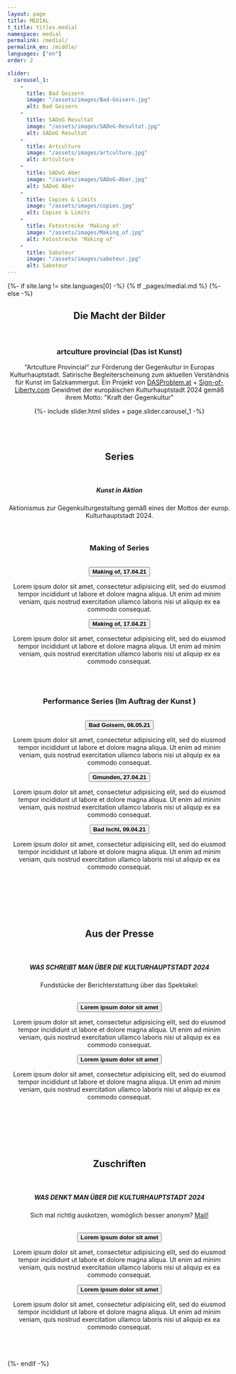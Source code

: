```yaml
---
layout: page
title: MEDIAL
t_title: titles.medial
namespace: medial
permalink: /medial/
permalink_en: /middle/
languages: ["en"]
order: 2

slider: 
  carousel_1: 
    -
      title: Bad Goisern
      image: "/assets/images/Bad-Goisern.jpg"
      alt: Bad Goisern
    -
      title: SADoG Resultat
      image: "/assets/images/SADoG-Resultat.jpg"
      alt: SADoG Resultat
    -
      title: Artculture
      image: "/assets/images/artculture.jpg"
      alt: Artculture
    -
      title: SADoG Aber
      image: "/assets/images/SADoG-Aber.jpg"
      alt: SADoG Aber
    -
      title: Copies & Limits
      image: "/assets/images/copies.jpg"
      alt: Copies & Limits
    -
      title: Fotostrecke 'Making of'
      image: "/assets/images/Making_of.jpg"
      alt: Fotostrecke 'Making of'
    -
      title: Saboteur
      image: "/assets/images/saboteur.jpg"
      alt: Saboteur
---
```

{%- if site.lang != site.languages[0] -%}
  {% tf _pages/medial.md %}
{%- else -%}
<div align="center">
  <div class="col-12 col-lg-10 col-xl-8">
    <h2 class="post__subtitle"><span>Die Macht der Bilder</span></h2>
    <br>
    <h3>artculture provincial (Das ist Kunst)</h3>
    <p>"Artculture Provincial“ zur Förderung der Gegenkultur in Europas Kulturhauptstadt. Satirische Begleiterscheinung zum aktuellen Verständnis für Kunst im Salzkammergut. Ein Projekt von <a href="http://dasproblem.at" target="_blank" rel="noopener noreferrer">DASProblem.at</a> + <a href="http://sign-of-liberty.com" target="_blank" rel="noopener noreferrer">Sign-of-Liberty.com</a> Gewidmet der europäischen Kulturhauptstadt 2024 gemäß ihrem Motto: "Kraft der Gegenkultur"</p>
  </div>
  {%- include slider.html slides = page.slider.carousel_1 -%} 
</div>

<div class="is-light_bg" align="center">
  <div class="col-12 col-lg-10 col-xl-8">
    <br> <br> <br>
    <h2 class="post__subtitle"><span>Series</span></h2>
    <br>
    <h5><strong>Kunst in Aktion</strong></h5>
    <p>Aktionismus zur Gegenkulturgestaltung gemäß eines der Mottos der europ. Kulturhauptstadt 2024.</p>
    <br>
    <h3><strong>Making of Series</strong></h3>
    <br>
  </div>
  <div class="accordion">
    <button class="accordion__button h4"><strong>Making of, 17.04.21</strong></button>
    <div class="accordion-content">
      <div class="col-12 col-lg-10 col-xl-8">
        <p>Lorem ipsum dolor sit amet, consectetur adipisicing elit, sed do eiusmod tempor incididunt ut labore et dolore magna aliqua. Ut enim ad minim veniam, quis nostrud exercitation ullamco laboris nisi ut aliquip ex ea commodo consequat.</p>
      </div>
    </div>    
    <button class="accordion__button h4"><strong>Making of, 17.04.21</strong></button>
    <div class="accordion-content">
      <div class="col-12 col-lg-10 col-xl-8">
        <p>Lorem ipsum dolor sit amet, consectetur adipisicing elit, sed do eiusmod tempor incididunt ut labore et dolore magna aliqua. Ut enim ad minim veniam, quis nostrud exercitation ullamco laboris nisi ut aliquip ex ea commodo consequat.</p>
      </div>
    </div>
  </div>
  <div class="col-12 col-lg-10 col-xl-8">
    <br><br>
    <h3><strong>Performance Series (Im Auftrag der Kunst )</strong></h3>
    <br>
  </div>
  <div class="accordion">
    <button class="accordion__button h4"><strong>Bad Goisern, 06.05.21 </strong></button>
    <div class="accordion-content">
      <div class="col-12 col-lg-10 col-xl-8">
        <p>Lorem ipsum dolor sit amet, consectetur adipisicing elit, sed do eiusmod tempor incididunt ut labore et dolore magna aliqua. Ut enim ad minim veniam, quis nostrud exercitation ullamco laboris nisi ut aliquip ex ea commodo consequat.</p>
      </div>
    </div>    
    <button class="accordion__button h4"><strong>Gmunden, 27.04.21</strong></button>
    <div class="accordion-content">
      <div class="col-12 col-lg-10 col-xl-8">
        <p>Lorem ipsum dolor sit amet, consectetur adipisicing elit, sed do eiusmod tempor incididunt ut labore et dolore magna aliqua. Ut enim ad minim veniam, quis nostrud exercitation ullamco laboris nisi ut aliquip ex ea commodo consequat.</p>
      </div>
    </div>
    <button class="accordion__button h4"><strong>Bad Ischl, 09.04.21</strong></button>
    <div class="accordion-content">
      <div class="col-12 col-lg-10 col-xl-8">
        <p>Lorem ipsum dolor sit amet, consectetur adipisicing elit, sed do eiusmod tempor incididunt ut labore et dolore magna aliqua. Ut enim ad minim veniam, quis nostrud exercitation ullamco laboris nisi ut aliquip ex ea commodo consequat.</p>
      </div>
    </div>
  </div>
  <br> <br> <br>
</div>

<div align="center">
  <div class="col-12 col-lg-10 col-xl-8">
    <br> <br>
    <h2 class="post__subtitle"><span>Aus der Presse</span></h2>
    <br>
    <h5><strong>WAS SCHREIBT MAN ÜBER DIE KULTURHAUPTSTADT 2024</strong></h5>
    <p>Fundstücke der Berichterstattung über das Spektakel:</p>
    <br>
  </div>
  <div class="accordion">
    <button class="accordion__button h4"><strong>Lorem ipsum dolor sit amet</strong></button>
    <div class="accordion-content">
      <div class="col-12 col-lg-10 col-xl-8">
        <p>Lorem ipsum dolor sit amet, consectetur adipisicing elit, sed do eiusmod tempor incididunt ut labore et dolore magna aliqua. Ut enim ad minim veniam, quis nostrud exercitation ullamco laboris nisi ut aliquip ex ea commodo consequat.</p>
      </div>
    </div>    
    <button class="accordion__button h4"><strong>Lorem ipsum dolor sit amet</strong></button>
    <div class="accordion-content">
      <div class="col-12 col-lg-10 col-xl-8">
        <p>Lorem ipsum dolor sit amet, consectetur adipisicing elit, sed do eiusmod tempor incididunt ut labore et dolore magna aliqua. Ut enim ad minim veniam, quis nostrud exercitation ullamco laboris nisi ut aliquip ex ea commodo consequat.</p>
      </div>
    </div>
  </div>
  <br> <br>
</div>

<div class="is-light_bg" align="center">
  <div class="col-12 col-lg-10 col-xl-8">
    <br> <br> <br>
    <h2 class="post__subtitle"><span>Zuschriften</span></h2>
    <br>
    <h5><strong>WAS DENKT MAN ÜBER DIE KULTURHAUPTSTADT 2024</strong></h5>
    <p>Sich mal richtig auskotzen, womöglich besser anonym? <a href="mailto:{{ site.contact.email }}">Mail!</a></p>
    <br>
  </div>
  <div class="accordion">  
    <button class="accordion__button h4"><strong>Lorem ipsum dolor sit amet</strong></button>
    <div class="accordion-content">
      <div class="col-12 col-lg-10 col-xl-8">
        <p>Lorem ipsum dolor sit amet, consectetur adipisicing elit, sed do eiusmod tempor incididunt ut labore et dolore magna aliqua. Ut enim ad minim veniam, quis nostrud exercitation ullamco laboris nisi ut aliquip ex ea commodo consequat.</p>
      </div>
    </div>    
    <button class="accordion__button h4"><strong>Lorem ipsum dolor sit amet</strong></button>
    <div class="accordion-content">
      <div class="col-12 col-lg-10 col-xl-8">
        <p>Lorem ipsum dolor sit amet, consectetur adipisicing elit, sed do eiusmod tempor incididunt ut labore et dolore magna aliqua. Ut enim ad minim veniam, quis nostrud exercitation ullamco laboris nisi ut aliquip ex ea commodo consequat.</p>
      </div>
    </div>
  </div>
  <br> <br> <br>
</div>
{%- endif -%}